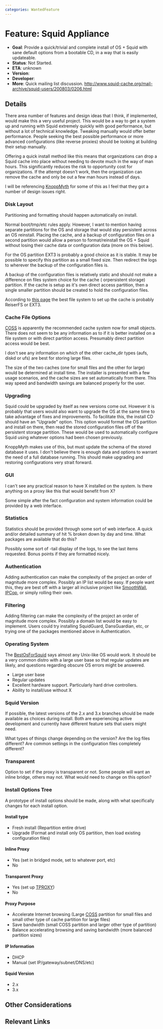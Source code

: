 ```yaml
---
categories: WantedFeature
---
```

# Feature: Squid Appliance

- **Goal**: Provide a quick/trivial and complete install of OS + Squid
  with sane default options from a bootable CD, in a way that is
  easily updateable.
- **Status**: Not Started.
- **ETA**: unknown
- **Version**:
- **Developer**:
- **More**: Quick mailing list discussion.
  <http://www.squid-cache.org/mail-archive/squid-users/200803/0206.html>

## Details

There area number of features and design ideas that I think, if
implemented, would make this a very useful project. This would be a way
to get a system up and running with Squid extremely quickly with good
performance, but without a lot of technical knowledge. Tweaking manually
would offer better performance. People seeking the best possible
performance or more advanced configurations (like reverse proxies)
should be looking at building their setup manually.

Offering a quick install method like this means that organizations can
drop a Squid cache into place without needing to devote much in the way
of man hours. This significantly reduces the risk to opportunity cost
for organizations. If the attempt doesn't work, then the organization
can remove the cache and only be out a few man hours instead of days.

I will be referencing [KnoppMyth](http://mysettopbox.tv/knoppmyth.html)
for some of this as I feel that they got a number of design issues
right.

### Disk Layout

Partitioning and formatting should happen automatically on install.

Normal boot/tmp/etc rules apply. However, I want to mention having
separate partitions for the OS and storage that would stay persistent
across an OS reinstall. Placing the cache, and a backup of configuration
files on a second partition would allow a person to format/reinstall the
OS + Squid without losing their cache data or configuration data (more
on this below).

For the OS partition EXT3 is probably a good choice as it is stable. It
may be possible to specify this partition as a small fixed size. Then
redirect the logs to wherever the backup of the configuration files is.

A backup of the configuration files is relatively static and should not
make a difference on files system choice for the cache ( orpersistent
storage) partition. If the cache is setup as it's own direct access
partition, then a single smaller partition should be created to hold the
configuration files.

According to [this page](http://wiki.squid-cache.org/BestOsForSquid) the
best file system to set up the cache is probably ReiserFS or EXT3.

### Cache File Options

[COSS](http://wiki.squid-cache.org/SquidFaq/CyclicObjectStorageSystem)
is apparently the recommended cache system now for small objects. There
does not seem to be any information as to if it is better installed on a
file system or with direct partition access. Presumably direct partition
access would be best.

I don't see any information on which of the other cache_dir types
(aufs, diskd or ufs) are best for storing large files.

The size of the two caches (one for small files and the other for large)
would be determined at install time. The installer is presented with a
few usage scenarios, and the cache sizes are set automatically from
there. This way speed and bandwidth savings are balanced properly for
the user.

### Upgrading

Squid could be upgraded by itself as new versions come out. However it
is probably that users would also want to upgrade the OS at the same
time to take advantage of fixes and improvements. To facilitate this,
the install CD should have an "Upgrade" option. This option would format
the OS partition and install on there, then read the stored
configuration files off of the persistent storage partition. These would
be used to automatically configure Squid using whatever options had been
chosen previously.

KnoppMyth makes use of this, but must update the schema of the stored
database it uses. I don't believe there is enough data and options to
warrant the need of a full database running. This should make upgrading
and restoring configurations very strait forward.

### GUI

I can't see any practical reason to have X installed on the system. Is
there anything on a proxy like this that would benefit from X?

Some simple after the fact configuration and system information could be
provided by a web interface.

### Statistics

Statistics should be provided through some sort of web interface. A
quick and/or detailed summary of hit % broken down by day and time. What
packages are available that do this?

Possibly some sort of -tail display of the logs, to see the last items
requested. Bonus points if they are formatted nicely.

### Authentication

Adding authentication can make the complexity of the project an order of
magnitude more complex. Possibly an IP list would be easy. If people
want this, they are best off with a larger all inclusive project like
[SmoothWall](http://www.smoothwall.org/), [IPCop](http://ipcop.org/), or
simply rolling their own.

### Filtering

Adding filtering can make the complexity of the project an order of
magnitude more complex. Possibly a domain list would be easy to
implement. Users could try installing SquidGuard, DansGuardian, etc, or
trying one of the packages mentioned above in Authentication.

### Operating System

The [BestOsForSquid](/BestOsForSquid)
says almost any Unix-like OS would work. It should be a very common
distro with a large user base so that regular updates are likely, and
questions regarding obscure OS errors might be answered.

- Large user base
- Regular updates
- Excellent hardware support. Particularly hard drive controllers.
- Ability to install/use without X

### Squid Version

If possible, the latest versions of the 2.x and 3.x branches should be
made available as choices during install. Both are experiencing active
development and currently have different feature sets that users might
need.

What types of things change depending on the version? Are the log files
different? Are common settings in the configuration files completely
different?

### Transparent

Option to set if the proxy is transparent or not. Some people will want
an inline bridge, others may not. What would need to change on this
option?

### Install Options Tree

A prototype of install options should be made, along with what
specifically changes for each install option.

#### Install type

- Fresh install (Repartition entire drive)
- Upgrade (Format and install only OS partition, then load existing
  configuration files)

#### Inline Proxy

- Yes (set in bridged mode, set to whatever port, etc)
- No

#### Transparent Proxy

- Yes (set up [TPROXY](http://wiki.squid-cache.org/ConfigExamples/FullyTransparentWithTPROXY))
- No

#### Proxy Purpose

- Accelerate Internet browsing (Large
  [COSS](http://wiki.squid-cache.org/SquidFaq/CyclicObjectStorageSystem)
  partition for small files and small other type of cache partition
  for large files)
- Save bandwidth (small COSS partition and larger other type of
  partition)
- Balance accelerating browsing and saving bandwidth (more balanced
  partition sizes)

#### IP Information

- DHCP
- Manual (set IP/gateway/subnet/DNS/etc)

#### Squid Version

- 2.x
- 3.x

## Other Considerations

## Relevant Links